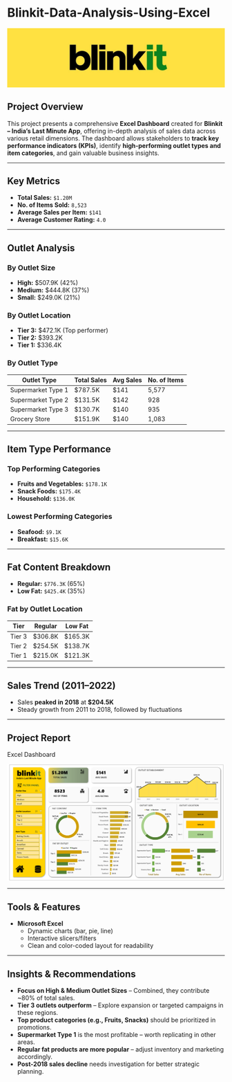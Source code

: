 # Blinkit-Data-Analysis-Using-Excel


![image alt](https://github.com/JISHNUPALIT/Blinkit-Data-Analysis-Using-Excel/blob/8613036c99f58b0933e46c4a17a31f389353ef50/Blinkit_logo.jpg)



## Project Overview

This project presents a comprehensive **Excel Dashboard** created for **Blinkit – India’s Last Minute App**, offering in-depth analysis of sales data across various retail dimensions. The dashboard allows stakeholders to **track key performance indicators (KPIs)**, identify **high-performing outlet types and item categories**, and gain valuable business insights.

---

## Key Metrics

- **Total Sales:** `$1.20M`
- **No. of Items Sold:** `8,523`
- **Average Sales per Item:** `$141`
- **Average Customer Rating:** `4.0`

---

## Outlet Analysis

### By Outlet Size
- **High:** $507.9K (42%)
- **Medium:** $444.8K (37%)
- **Small:** $249.0K (21%)

### By Outlet Location
- **Tier 3:** $472.1K (Top performer)
- **Tier 2:** $393.2K
- **Tier 1:** $336.4K

### By Outlet Type
| Outlet Type         | Total Sales | Avg Sales | No. of Items |
|---------------------|-------------|-----------|--------------|
| Supermarket Type 1  | $787.5K     | $141      | 5,577        |
| Supermarket Type 2  | $131.5K     | $142      | 928          |
| Supermarket Type 3  | $130.7K     | $140      | 935          |
| Grocery Store       | $151.9K     | $140      | 1,083        |

---

## Item Type Performance

### Top Performing Categories
- **Fruits and Vegetables:** `$178.1K`
- **Snack Foods:** `$175.4K`
- **Household:** `$136.0K`

### Lowest Performing Categories
- **Seafood:** `$9.1K`
- **Breakfast:** `$15.6K`

---

## Fat Content Breakdown

- **Regular:** `$776.3K` (65%)
- **Low Fat:** `$425.4K` (35%)

### Fat by Outlet Location
| Tier    | Regular | Low Fat |
|---------|---------|---------|
| Tier 3  | $306.8K | $165.3K |
| Tier 2  | $254.5K | $138.7K |
| Tier 1  | $215.0K | $121.3K |

---

## Sales Trend (2011–2022)

- Sales **peaked in 2018** at **$204.5K**
- Steady growth from 2011 to 2018, followed by fluctuations

---

## Project Report

 Excel Dashboard
 

 ![image alt](https://github.com/JISHNUPALIT/Blinkit-Data-Analysis-Using-Excel/blob/2f21da256a9379e10edac374279ae85ce406b746/Blinkit%20Data%20Analysis.png)
  

---

## Tools & Features

- **Microsoft Excel**
  - Dynamic charts (bar, pie, line)
  - Interactive slicers/filters
  - Clean and color-coded layout for readability
   
---

## Insights & Recommendations

- **Focus on High & Medium Outlet Sizes** – Combined, they contribute ~80% of total sales.
- **Tier 3 outlets outperform** – Explore expansion or targeted campaigns in these regions.
- **Top product categories (e.g., Fruits, Snacks)** should be prioritized in promotions.
- **Supermarket Type 1** is the most profitable – worth replicating in other areas.
- **Regular fat products are more popular** – adjust inventory and marketing accordingly.
- **Post-2018 sales decline** needs investigation for better strategic planning.

